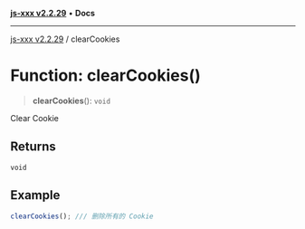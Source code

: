 [**js-xxx v2.2.29**](../README.md) • **Docs**

***

[js-xxx v2.2.29](../README.md) / clearCookies

# Function: clearCookies()

> **clearCookies**(): `void`

Clear Cookie

## Returns

`void`

## Example

```ts
clearCookies(); /// 删除所有的 Cookie
```
